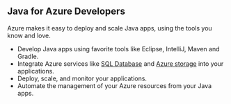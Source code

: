 ## Java for Azure Developers

Azure makes it easy to deploy and scale Java apps, using the tools you know and love.

- Develop Java apps using favorite tools like Eclipse, IntelliJ, Maven and Gradle.
- Integrate Azure services like [SQL Database]() and [Azure storage]() into your applications.
- Deploy, scale, and monitor your applications.
- Automate the management of your Azure resources from your Java apps.

